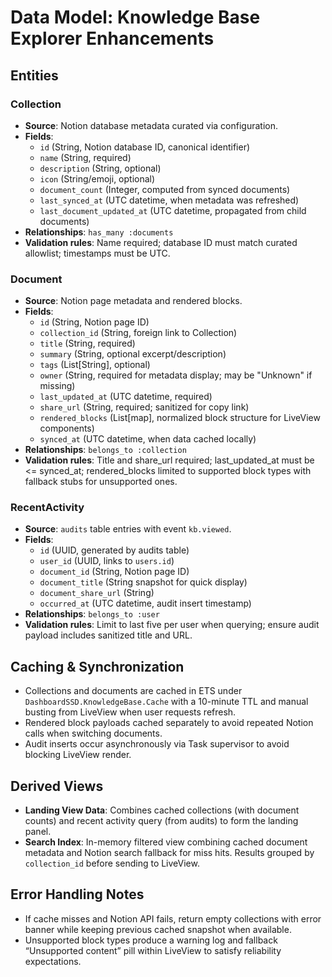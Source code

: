 # Data Model: Knowledge Base Explorer Enhancements

## Entities

### Collection
- **Source**: Notion database metadata curated via configuration.
- **Fields**:
  - `id` (String, Notion database ID, canonical identifier)
  - `name` (String, required)
  - `description` (String, optional)
  - `icon` (String/emoji, optional)
  - `document_count` (Integer, computed from synced documents)
  - `last_synced_at` (UTC datetime, when metadata was refreshed)
  - `last_document_updated_at` (UTC datetime, propagated from child documents)
- **Relationships**: `has_many :documents`
- **Validation rules**: Name required; database ID must match curated allowlist; timestamps must be UTC.

### Document
- **Source**: Notion page metadata and rendered blocks.
- **Fields**:
  - `id` (String, Notion page ID)
  - `collection_id` (String, foreign link to Collection)
  - `title` (String, required)
  - `summary` (String, optional excerpt/description)
  - `tags` (List[String], optional)
  - `owner` (String, required for metadata display; may be "Unknown" if missing)
  - `last_updated_at` (UTC datetime, required)
  - `share_url` (String, required; sanitized for copy link)
  - `rendered_blocks` (List[map], normalized block structure for LiveView components)
  - `synced_at` (UTC datetime, when data cached locally)
- **Relationships**: `belongs_to :collection`
- **Validation rules**: Title and share_url required; last_updated_at must be <= synced_at; rendered_blocks limited to supported block types with fallback stubs for unsupported ones.

### RecentActivity
- **Source**: `audits` table entries with event `kb.viewed`.
- **Fields**:
  - `id` (UUID, generated by audits table)
  - `user_id` (UUID, links to `users.id`)
  - `document_id` (String, Notion page ID)
  - `document_title` (String snapshot for quick display)
  - `document_share_url` (String)
  - `occurred_at` (UTC datetime, audit insert timestamp)
- **Relationships**: `belongs_to :user`
- **Validation rules**: Limit to last five per user when querying; ensure audit payload includes sanitized title and URL.

## Caching & Synchronization
- Collections and documents are cached in ETS under `DashboardSSD.KnowledgeBase.Cache` with a 10-minute TTL and manual busting from LiveView when user requests refresh.
- Rendered block payloads cached separately to avoid repeated Notion calls when switching documents.
- Audit inserts occur asynchronously via Task supervisor to avoid blocking LiveView render.

## Derived Views
- **Landing View Data**: Combines cached collections (with document counts) and recent activity query (from audits) to form the landing panel.
- **Search Index**: In-memory filtered view combining cached document metadata and Notion search fallback for miss hits. Results grouped by `collection_id` before sending to LiveView.

## Error Handling Notes
- If cache misses and Notion API fails, return empty collections with error banner while keeping previous cached snapshot when available.
- Unsupported block types produce a warning log and fallback “Unsupported content” pill within LiveView to satisfy reliability expectations.

